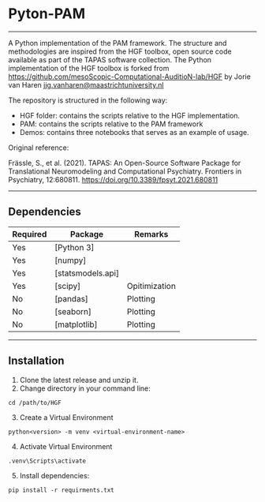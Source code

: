 # Pyton-PAM 

---

A Python implementation of the PAM framework. The structure and methodologies are inspired from the HGF toolbox, open source code available as part of the TAPAS software collection. The Python implementation of the HGF toolbox is forked from https://github.com/mesoScopic-Computational-AuditioN-lab/HGF by Jorie van Haren jjg.vanharen@maastrichtuniversity.nl

The repository is structured in the following way: 

- HGF folder: contains the scripts relative to the HGF implementation.
- PAM: contains the scripts relative to the PAM framework
- Demos: contains three notebooks that serves as an example of usage. 

Original reference:

Frässle, S., et al. (2021). TAPAS: An Open-Source Software Package for
Translational Neuromodeling and Computational Psychiatry. Frontiers in
Psychiatry, 12:680811. https://doi.org/10.3389/fpsyt.2021.680811

----

## Dependencies

| Required | Package           | Remarks         |
| ---------|-------------------|-----------------|
| Yes      | [Python 3]        |                 |
| Yes      | [numpy]           |                 |
| Yes      | [statsmodels.api] |                 |
| Yes      | [scipy]           | Opitimization   |
| No       | [pandas]          | Plotting        |
| No       | [seaborn]         | Plotting        |
| No       | [matplotlib]      | Plotting        |

----

## Installation

1. Clone the latest release and unzip it.
2. Change directory in your command line:
```
cd /path/to/HGF
```
3. Create a Virtual Environment
```
python<version> -m venv <virtual-environment-name>
```
4. Activate Virtual Environment
```
.venv\Scripts\activate
```
5. Install dependencies:
```
pip install -r requirments.txt
```
